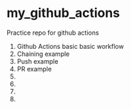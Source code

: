# my_github_actions
Practice repo for github actions

1. Github Actions basic basic workflow   
2. Chaining example
3. Push example
4. PR example
5. 
6.
7.
8.

